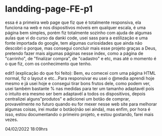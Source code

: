 # landding-page-FE-p1
essa é a primeira web page que fiz que é totalmente responsiva, ela funciona na web e nos dispositivos móveis em qualquer escala, é uma página bem simples, porém fiz totalmente sozinho com ajuda de algumas aulas que vi do curso da danki code, usei sass para a estilização e uma fonte importada do google, tem algumas curiosidades que ainda não descobri o porque, mas consegui concluir mais esse projeto graças a Deus, pretendo fazer mais algumas páginas nesse index, como a página de "carrinho", de "finalizar compra", de "cadastro" e etc, mas até o momento é o que fiz, com os conhecimento que tenho.

edit1 (explicação do que foi feito):
  Bem, eu comecei com uma página HTML normal, fiz o layout e etc...Para responsivar eu usei o @media aprendi hoje mesmo e já usei hoje e consegui tirar bons frutos dele, como podem ver, usei também bastante % nas medidas para ter um  tamanho adaptavél pois o intuito era mesmo ser bem adaptavél a todos os dispositivos, depois centralizei alguns"produtos" e adicionei um botão de comprar, provavelmente no futuro quando eu for mexer nesse web site para melhorar algumas coisas, irei mudar o botão(não sei ainda), mas enfim, por hora é isso, estou documentando o primeiro projeto, e estou gostando, farei mais vezes.
 
04/02/2022 18:09hrs
